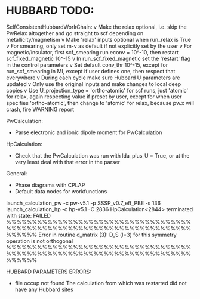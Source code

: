HUBBARD TODO:
=============================

SelfConsistentHubbardWorkChain:
v Make the relax optional, i.e. skip the PwRelax altogether and go straight to scf depending on metallicity/magnetism
v Make 'relax' inputs optional when run_relax is True
v For smearing, only set m-v as default if not explicitly set by the user
v For magnetic/insulator, first scf_smearing run econv = 10^-10, then restart scf_fixed_magnetic 10^-15
v In run_scf_fixed_magnetic set the 'restart' flag in the control parameters
v Set default conv_thr 10^-15, except for run_scf_smearing in MI, except if user defines one, then respect that everywhere
v During each cycle make sure Hubbard U parameters are updated
v Only use the original inputs and make changes to local deep copies
v Use U_projection_type = 'ortho-atomic' for scf runs, just 'atomic' for relax, again respecting value if preset by user, except for when user specifies 'ortho-atomic', then change to 'atomic' for relax, because pw.x will crash, fire WARNING report

PwCalculation:
- Parse electronic and ionic dipole moment for PwCalculation

HpCalculation:
- Check that the PwCalculation was run with lda_plus_U = True, or at the very least deal with that error in the parser

General:
- Phase diagrams with CPLAP
- Default data nodes for workfunctions



launch_calculation_pw -c pw-v5.1 -p SSSP_v0.7_eff_PBE -s 136
launch_calculation_hp -c hp-v5.1 -C 2836
HpCalculation<2844> terminated with state: FAILED
%%%%%%%%%%%%%%%%%%%%%%%%%%%%%%%%%%%%%%%%%%%%%%%%%%%%%%%%%%%%%%%%%%%%%%%%%%%%%%
     Error in routine d_matrix (3):
     D_S (l=3) for this symmetry operation is not orthogonal
%%%%%%%%%%%%%%%%%%%%%%%%%%%%%%%%%%%%%%%%%%%%%%%%%%%%%%%%%%%%%%%%%%%%%%%%%%%%%%



HUBBARD PARAMETERS ERRORS:
* file occup not found       The calculation from which was restarted did not have any Hubbard sites
